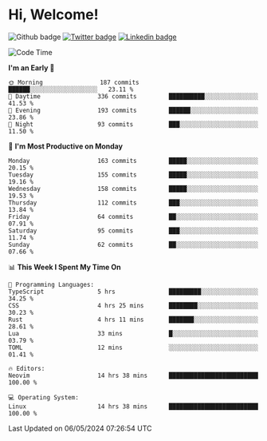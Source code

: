   # Hi, Welcome!
  ![Github badge](https://img.shields.io/github/followers/kraken-afk.svg?style=social&label=Follow&maxAge=2592000)
  [![Twitter badge](https://img.shields.io/badge/-Twitter-00acee?style=flat-square&logo=Twitter&logoColor=white)](https://twitter.com/trshppl)
  [![Linkedin badge](https://img.shields.io/badge/LinkedIn-0077B5?style=flat-square&logo=linkedin&logoColor=white)](https://www.linkedin.com/in/noveanrer)
<!--START_SECTION:waka-->
![Code Time](http://img.shields.io/badge/Code%20Time-182%20hrs%2044%20mins-blue)

**I'm an Early 🐤** 

```text
🌞 Morning                187 commits         ██████░░░░░░░░░░░░░░░░░░░   23.11 % 
🌆 Daytime                336 commits         ██████████░░░░░░░░░░░░░░░   41.53 % 
🌃 Evening                193 commits         ██████░░░░░░░░░░░░░░░░░░░   23.86 % 
🌙 Night                  93 commits          ███░░░░░░░░░░░░░░░░░░░░░░   11.50 % 
```
📅 **I'm Most Productive on Monday** 

```text
Monday                   163 commits         █████░░░░░░░░░░░░░░░░░░░░   20.15 % 
Tuesday                  155 commits         █████░░░░░░░░░░░░░░░░░░░░   19.16 % 
Wednesday                158 commits         █████░░░░░░░░░░░░░░░░░░░░   19.53 % 
Thursday                 112 commits         ███░░░░░░░░░░░░░░░░░░░░░░   13.84 % 
Friday                   64 commits          ██░░░░░░░░░░░░░░░░░░░░░░░   07.91 % 
Saturday                 95 commits          ███░░░░░░░░░░░░░░░░░░░░░░   11.74 % 
Sunday                   62 commits          ██░░░░░░░░░░░░░░░░░░░░░░░   07.66 % 
```


📊 **This Week I Spent My Time On** 

```text
💬 Programming Languages: 
TypeScript               5 hrs               █████████░░░░░░░░░░░░░░░░   34.25 % 
CSS                      4 hrs 25 mins       ████████░░░░░░░░░░░░░░░░░   30.23 % 
Rust                     4 hrs 11 mins       ███████░░░░░░░░░░░░░░░░░░   28.61 % 
Lua                      33 mins             █░░░░░░░░░░░░░░░░░░░░░░░░   03.79 % 
TOML                     12 mins             ░░░░░░░░░░░░░░░░░░░░░░░░░   01.41 % 

🔥 Editors: 
Neovim                   14 hrs 38 mins      █████████████████████████   100.00 % 

💻 Operating System: 
Linux                    14 hrs 38 mins      █████████████████████████   100.00 % 
```


 Last Updated on 06/05/2024 07:26:54 UTC
<!--END_SECTION:waka-->